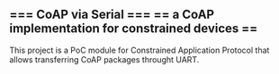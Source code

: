 === CoAP via Serial === 
== a CoAP implementation for constrained devices ==
------
This project is a PoC module for Constrained Application Protocol that allows transferring CoAP packages throught UART.

